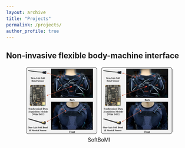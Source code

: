 ```yaml
---
layout: archive
title: "Projects"
permalink: /projects/
author_profile: true
---
```

## Non-invasive flexible body-machine interface
<div>			<!--块级封装-->
    <center>	<!--将图片和文字居中-->
    <img src="/images/TNSRE.jpg"
         alt="Failed load figure"
         width="200"/>
    <img src="/images/TNSRE.jpg"
     alt="Failed load figure"
     width="200"/>
    <br>		<!--换行-->  
    SoftBoMI    <!--标题-->
    </center> 
</div>
